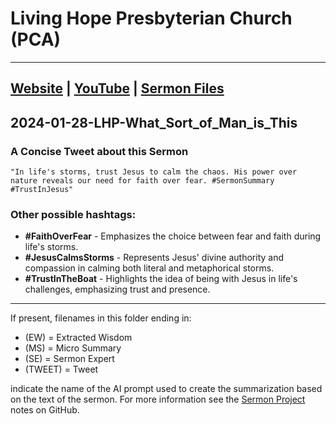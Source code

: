 # Living Hope Presbyterian Church (PCA)

___

## [Website](https://www.livinghopepresbyterian.org/) | [YouTube](https://www.youtube.com/@LivingHopePresbyterianChurch) | [Sermon Files](https://github.com/jobian-ai/LHP-Sermons/tree/f541cdd7fade61b0d743fa669909c2fa05a46ba1/sermons/24-01-28)

## 2024-01-28-LHP-What_Sort_of_Man_is_This

### A Concise Tweet about this Sermon

```"In life's storms, trust Jesus to calm the chaos. His power over nature reveals our need for faith over fear. #SermonSummary #TrustInJesus"```

### Other possible hashtags:

- **#FaithOverFear** - Emphasizes the choice between fear and faith during life's storms.
- **#JesusCalmsStorms** - Represents Jesus' divine authority and compassion in calming both literal and metaphorical storms.
- **#TrustInTheBoat** - Highlights the idea of being with Jesus in life's challenges, emphasizing trust and presence.
___

If present, filenames in this folder ending in:

- (EW) = Extracted Wisdom
- (MS) = Micro Summary
- (SE) =  Sermon Expert
- (TWEET) = Tweet

indicate the name of the AI prompt used to create the summarization based on the text of the sermon.  For more information see the [Sermon Project](https://github.com/jobian-ai/LHP-Sermons/tree/main) notes on GitHub.
